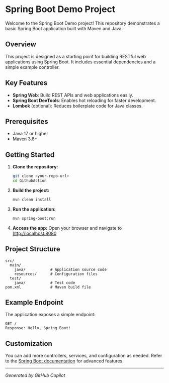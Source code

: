 
# Spring Boot Demo Project

Welcome to the Spring Boot Demo project! This repository demonstrates a basic Spring Boot application built with Maven and Java.

## Overview
This project is designed as a starting point for building RESTful web applications using Spring Boot. It includes essential dependencies and a simple example controller.

## Key Features
- **Spring Web**: Build REST APIs and web applications easily.
- **Spring Boot DevTools**: Enables hot reloading for faster development.
- **Lombok** (optional): Reduces boilerplate code for Java classes.

## Prerequisites
- Java 17 or higher
- Maven 3.6+

## Getting Started
1. **Clone the repository:**
   ```sh
   git clone <your-repo-url>
   cd GithubAction
   ```
2. **Build the project:**
   ```sh
   mvn clean install
   ```
3. **Run the application:**
   ```sh
   mvn spring-boot:run
   ```
4. **Access the app:**
   Open your browser and navigate to [http://localhost:8080](http://localhost:8080)

## Project Structure
```
src/
  main/
    java/           # Application source code
    resources/      # Configuration files
  test/
    java/           # Test code
pom.xml             # Maven build file
```

## Example Endpoint
The application exposes a simple endpoint:

```
GET /
Response: Hello, Spring Boot!
```

## Customization
You can add more controllers, services, and configuration as needed. Refer to the [Spring Boot documentation](https://docs.spring.io/spring-boot/docs/current/reference/htmlsingle/) for advanced features.

---

*Generated by GitHub Copilot*
